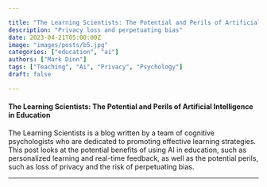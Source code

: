 ```yaml
---

title: "The Learning Scientists: The Potential and Perils of Artificial Intelligence in Education"
description: "Privacy loss and perpetuating bias"
date: 2023-04-21T05:00:00Z
image: "images/posts/b5.jpg"
categories: ["education", "ai"]
authors: ["Mark Dinn"]
tags: ["Teaching", "Ai", "Privacy", "Psychology"]
draft: false

---
```




#### The Learning Scientists: The Potential and Perils of Artificial Intelligence in Education

The Learning Scientists is a blog written by a team of cognitive psychologists who are dedicated to promoting effective learning strategies. This post looks at the potential benefits of using AI in education, such as personalized learning and real-time feedback, as well as the potential perils, such as loss of privacy and the risk of perpetuating bias.




---

